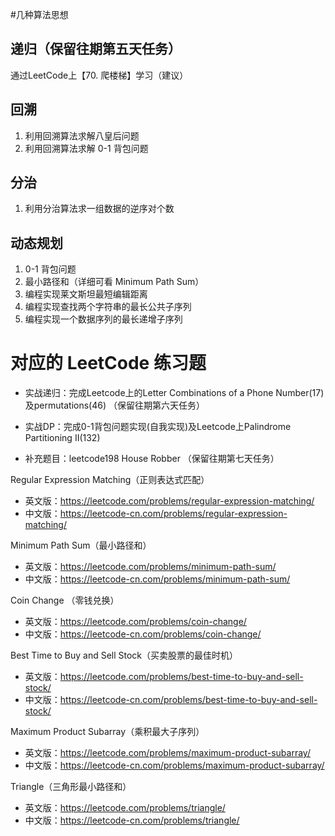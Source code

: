 #几种算法思想
## 递归（保留往期第五天任务）
通过LeetCode上【70. 爬楼梯】学习（建议）
## 回溯
1. 利用回溯算法求解八皇后问题
2. 利用回溯算法求解 0-1 背包问题
## 分治
1. 利用分治算法求一组数据的逆序对个数
## 动态规划
1. 0-1 背包问题
2. 最小路径和（详细可看 Minimum Path Sum）
3. 编程实现莱文斯坦最短编辑距离
4. 编程实现查找两个字符串的最长公共子序列
5. 编程实现一个数据序列的最长递增子序列

# 对应的 LeetCode 练习题
- 实战递归：完成Leetcode上的Letter Combinations of a Phone Number(17)及permutations(46)
（保留往期第六天任务）

- 实战DP：完成0-1背包问题实现(自我实现)及Leetcode上Palindrome  Partitioning  II(132)
- 补充题目：leetcode198 House Robber
（保留往期第七天任务）

Regular Expression Matching（正则表达式匹配）
- 英文版：https://leetcode.com/problems/regular-expression-matching/
- 中文版：https://leetcode-cn.com/problems/regular-expression-matching/

Minimum Path Sum（最小路径和）
- 英文版：https://leetcode.com/problems/minimum-path-sum/
- 中文版：https://leetcode-cn.com/problems/minimum-path-sum/

Coin Change （零钱兑换）
- 英文版：https://leetcode.com/problems/coin-change/
- 中文版：https://leetcode-cn.com/problems/coin-change/

Best Time to Buy and Sell Stock（买卖股票的最佳时机）
- 英文版：https://leetcode.com/problems/best-time-to-buy-and-sell-stock/
- 中文版：https://leetcode-cn.com/problems/best-time-to-buy-and-sell-stock/

Maximum Product Subarray（乘积最大子序列）
- 英文版：https://leetcode.com/problems/maximum-product-subarray/
- 中文版：https://leetcode-cn.com/problems/maximum-product-subarray/

Triangle（三角形最小路径和）
- 英文版：https://leetcode.com/problems/triangle/
- 中文版：https://leetcode-cn.com/problems/triangle/